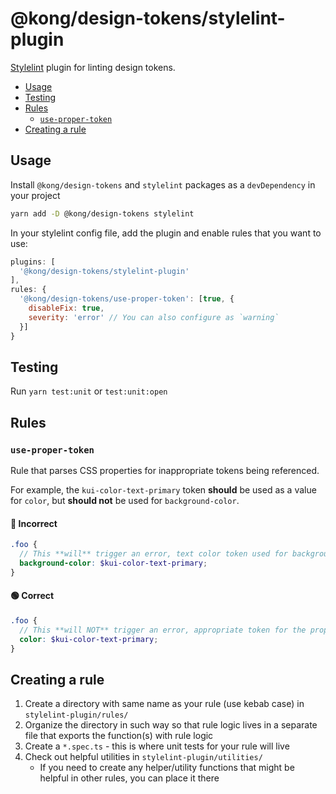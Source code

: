 # @kong/design-tokens/stylelint-plugin

[Stylelint](https://github.com/stylelint/stylelint) plugin for linting design tokens.

- [Usage](#usage)
- [Testing](#testing)
- [Rules](#rules)
  - [`use-proper-token`](#use-proper-token)
- [Creating a rule](#creating-a-rule)

## Usage

Install `@kong/design-tokens` and `stylelint` packages as a `devDependency` in your project

```sh
yarn add -D @kong/design-tokens stylelint
```

In your stylelint config file, add the plugin and enable rules that you want to use:

```javascript
plugins: [
  '@kong/design-tokens/stylelint-plugin'
],
rules: {
  '@kong/design-tokens/use-proper-token': [true, {
    disableFix: true,
    severity: 'error' // You can also configure as `warning`
  }]
}
```

## Testing

Run `yarn test:unit` or `test:unit:open`

## Rules

### `use-proper-token`

Rule that parses CSS properties for inappropriate tokens being referenced.

For example, the `kui-color-text-primary` token **should** be used as a value for `color`, but **should not** be used for `background-color`.

#### :red_circle: Incorrect

```scss
.foo {
  // This **will** trigger an error, text color token used for background-color property
  background-color: $kui-color-text-primary;
}
```

#### :green_circle: Correct

```scss
.foo {
  // This **will NOT** trigger an error, appropriate token for the property
  color: $kui-color-text-primary;
}
```

## Creating a rule

1. Create a directory with same name as your rule (use kebab case) in `stylelint-plugin/rules/`
2. Organize the directory in such way so that rule logic lives in a separate file that exports the function(s) with rule logic
3. Create a `*.spec.ts` - this is where unit tests for your rule will live
4. Check out helpful utilities in `stylelint-plugin/utilities/`
   * If you need to create any helper/utility functions that might be helpful in other rules, you can place it there
